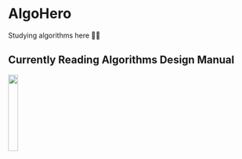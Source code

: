 # AlgoHero
Studying algorithms here 💪🧐

## **Currently Reading Algorithms Design Manual**
<img src='https://www.logobook.ru/make_nimage.php?uid=15162896' width=20%>
